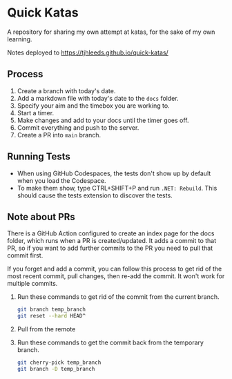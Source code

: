 # Quick Katas

A repository for sharing my own attempt at katas, for the sake of my own learning.

Notes deployed to <https://tjhleeds.github.io/quick-katas/>

## Process

1. Create a branch with today's date.
1. Add a markdown file with today's date to the `docs` folder.
1. Specify your aim and the timebox you are working to.
1. Start a timer.
1. Make changes and add to your docs until the timer goes off.
1. Commit everything and push to the server.
1. Create a PR into `main` branch.

## Running Tests

- When using GitHub Codespaces, the tests don't show up by default when you load the Codespace.
- To make them show, type CTRL+SHIFT+P and run `.NET: Rebuild`. This should cause the tests extension to discover the tests.

## Note about PRs

There is a GitHub Action configured to create an index page for the docs folder, which runs when a PR is created/updated. It adds a commit to that PR, so if you want to add further commits to the PR you need to pull that commit first.

If you forget and add a commit, you can follow this process to get rid of the most recent commit, pull changes, then re-add the commit. It won't work for multiple commits.

1. Run these commands to get rid of the commit from the current branch.

    ```bash
    git branch temp_branch
    git reset --hard HEAD^
    ```

1. Pull from the remote
1. Run these commands to get the commit back from the temporary branch.

    ```bash
    git cherry-pick temp_branch
    git branch -D temp_branch
    ```
